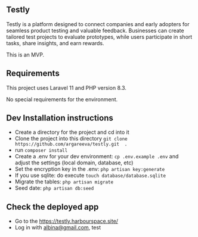 ## Testly

Testly is a platform designed to connect companies and early adopters for seamless product testing and valuable feedback. Businesses can create tailored test projects to evaluate prototypes, while users participate in short tasks, share insights, and earn rewards.

This is an MVP.

## Requirements

This project uses Laravel 11 and PHP version 8.3. 

No special requirements for the environment. 

## Dev Installation instructions

- Create a directory for the project and cd into it
- Clone the project into this directory `git clone https://github.com/argareeva/testly.git  .`
- run `composer install`
- Create a .env for your dev environment: `cp .env.example .env` and adjust the settings (local domain, database, etc)
- Set the encryption key in the .env: `php artisan key:generate`
- If you use sqlite: do execute `touch database/database.sqlite`
- Migrate the tables: `php artisan migrate`
- Seed date: `php artisan db:seed`

## Check the deployed app

- Go to the https://testly.harbourspace.site/
- Log in with albina@gmail.com, test
